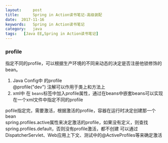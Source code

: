 ```yaml
---
layout:     post
title:      Spring in Action读书笔记-高级装配
date:  2017-11-16
keywords:   Spring in Action读书笔记
category:   java
tags:   [Java EE,Spring in Action读书笔记]
---
```

### profile
指定不同的profile，可以根据生产环境的不同来动态的决定是否注册他锁修饰的bean。
1. Java Config中 的profile  
@profile("dev")  注解可以作用于类上和方法上
2. xml中
在 `beans`标签中加入profile属性，通过在beans中嵌套beans可以实现在一个xml文件中指定不同的profile  
  
pofile指定完，需要激活，根据激活的profile，容器在运行时决定创建那一个bean  
spring.profiles.active属性来决定激活的profile，如果没有定义，则查找spring.profiles.default，否则没有profile激活，都不创建
可以通过DispatcherServlet、Web应用上下文、测试中的@ActiveProfiles等来确定激活

### 